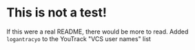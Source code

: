 # This is not a test!

If this were a real README, there would be more to read.
Added `logantracyo` to the YouTrack "VCS user names" list
